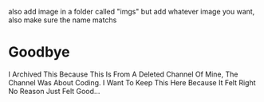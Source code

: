 
also add image in a folder called "imgs" but add whatever image you want, also make sure the name matchs

# Goodbye
I Archived This Because This Is From A Deleted Channel Of Mine, The Channel Was About Coding. I Want To Keep This Here Because It Felt Right No Reason Just Felt Good...

